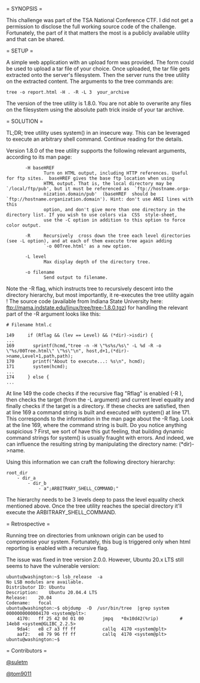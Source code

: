 = SYNOPSIS =

This challenge was part of the TSA National Conference CTF. I did not get a permission to disclose the full working source code of the challenge. Fortunately, the part of it that matters the most is a publicly available utility and that can be shared.

= SETUP =

A simple web application with an upload form was provided. The form could be used to upload a tar file of your choice. Once uploaded, the tar file gets extracted onto the server's filesystem. Then the server runs the tree utility on the extracted content. The arguments to the tree commands are: 

```
tree -o report.html -H . -R -L 3  your_archive
```


The version of the tree utility is 1.8.0. You are not able to overwrite any files on the filesystem using the absolute path trick inside of your tar archive. 

= SOLUTION =

TL;DR; tree utility uses system() in an insecure way. This can be leveraged to execute an arbitrary shell command. Continue reading for the details.

Version 1.8.0 of the tree utility supports the following relevant arguments, according to its man page:

```
       -H baseHREF
              Turn on HTML output, including HTTP references. Useful for ftp sites.  baseHREF gives the base ftp location when using
              HTML output. That is, the local directory may be `/local/ftp/pub', but it must be referenced as  `ftp://hostname.orga‐
              nization.domain/pub'  (baseHREF  should be `ftp://hostname.organization.domain'). Hint: don't use ANSI lines with this
              option, and don't give more than one directory in the directory list. If you wish to use colors via  CSS  style-sheet,
              use the -C option in addition to this option to force color output.
```

```
       -R     Recursively  cross down the tree each level directories (see -L option), and at each of them execute tree again adding
              `-o 00Tree.html' as a new option.
```

```
       -L level
              Max display depth of the directory tree.
```

```
       -o filename
              Send output to filename.
```              

Note the -R flag, which instructs tree to recursively descent into the directory hierarchy, but most importantly, it re-executes the tree utility again ! The source code (available from Indiana State University here: ftp://mama.indstate.edu/linux/tree/tree-1.8.0.tgz) for handling the relevant part of the -R argument looks like this:

```
# Filename html.c

149     if (Rflag && (lev == Level) && (*dir)->isdir) {
...
169       sprintf(hcmd,"tree -n -H \"%s%s/%s\" -L %d -R -o \"%s/00Tree.html\" \"%s\"\n", host,d+1,(*dir)->name,Level+1,path,path);
170       printf("About to execute...: %s\n", hcmd);
171       system(hcmd);
...
174     } else {
...
```

At line 149 the code checks if the recursive flag "Rflag" is enabled (-R ), then checks the target (from the -L argument) and current level equality and finally checks if the target is a directory. If these checks are satisfied, then at line 169 a command string is built and executed with system() at line 171. This corresponds to the information in the man page about the -R flag. Look at the line 169, where the command string is built. Do you notice anything suspicious ? First, we sort of have this gut feeling, that building dynamic command strings for system() is usually fraught with errors. And indeed, we can influence the resulting string by manipulating the directory name: (*dir)->name. 

Using this information we can craft the following directory hierarchy:

```
root_dir
    - dir_a
        - dir_b
            - a";ARBITRARY_SHELL_COMMAND;"
```

The hierarchy needs to be 3 levels deep to pass the level equality check mentioned above. Once the tree utility reaches the special directory it'll execute the ARBITRARY_SHELL_COMMAND.

= Retrospective =

Running tree on directories from unknown origin can be used to compromise your system. Fortunately, this bug is triggered only when html reporting is enabled with a recursive flag.

The issue was fixed in tree version 2.0.0. However, Ubuntu 20.x LTS still seems to have the vulnerable version:

```
ubuntu@washington:~$ lsb_release  -a
No LSB modules are available.
Distributor ID:	Ubuntu
Description:	Ubuntu 20.04.4 LTS
Release:	20.04
Codename:	focal
ubuntu@washington:~$ objdump  -D  /usr/bin/tree  |grep system
0000000000004170 <system@plt>:
    4170:	ff 25 42 0d 01 00    	jmpq   *0x10d42(%rip)        # 14eb8 <system@GLIBC_2.2.5>
    9da4:	e8 c7 a3 ff ff       	callq  4170 <system@plt>
    aaf2:	e8 79 96 ff ff       	callq  4170 <system@plt>
ubuntu@washington:~$
```

= Contributors =

[@suletm](https://github.com/suletm)

[@tom9011](https://github.com/tom9011)
